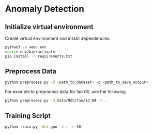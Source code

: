 # Anomaly Detection

## Initialize virtual environment
Create virtual environment and install dependencies.
```bash
python3 -m venv env
source env/bin/activate
pip install -r requirements.txt
```

## Preprocess Data
```bash
python preprocess.py -d <path_to_dataset> -o <path_to_save_output>

```

For example to preprocess data for fan 00, use the following
```bash
python preprocess.py -d data/0db/fan/id_00 -o .
```

## Training Script
```bash
python train.py -dev gpu -d . -e 50
```
